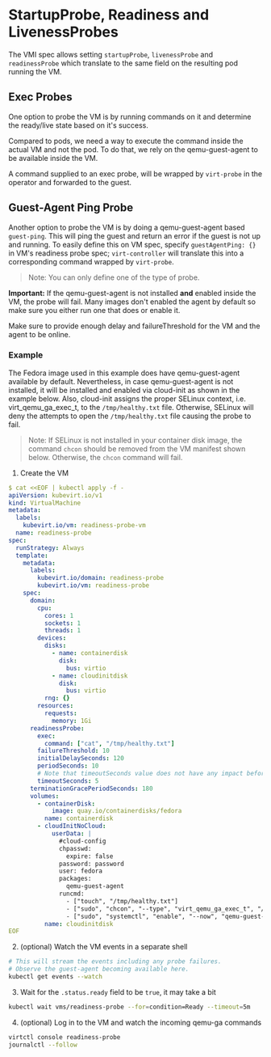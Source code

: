 # StartupProbe, Readiness and LivenessProbes

The VMI spec allows setting `startupProbe`, `livenessProbe` and `readinessProbe` which translate to the same field on the resulting pod running the VM.

## Exec Probes

One option to probe the VM is by running commands on it and determine the ready/live state based on it's success.

Compared to pods, we need a way to execute the command inside the actual VM and not the pod.
To do that, we rely on the qemu-guest-agent to be available inside the VM.

A command supplied to an exec probe, will be wrapped by `virt-probe` in the operator and forwarded to the guest.

## Guest-Agent Ping Probe

Another option to probe the VM is by doing a qemu-guest-agent based `guest-ping`. This will ping the guest and return an error if the guest is not up and running.
To easily define this on VM spec, specify `guestAgentPing: {}` in VM's readiness probe spec; `virt-controller` will translate this into a corresponding command wrapped by `virt-probe`.

> Note: You can only define one of the type of probe.


**Important:** If the qemu-guest-agent is not installed **and** enabled inside the VM, the probe will fail.
Many images don't enabled the agent by default so make sure you either run one that does or enable it.

Make sure to provide enough delay and failureThreshold for the VM and the agent to be online.

### Example

The Fedora image used in this example does have qemu-guest-agent available by default. Nevertheless, in
case qemu-guest-agent is not installed, it will be installed and enabled via cloud-init as shown in the example below.
Also, cloud-init assigns the proper SELinux context, i.e. virt_qemu_ga_exec_t, to the `/tmp/healthy.txt` file.
Otherwise, SELinux will deny the attempts to open the `/tmp/healthy.txt` file causing the probe to fail.

> Note:  If SELinux is not installed in your container disk image, the command `chcon` should be removed from the VM
> manifest shown below. Otherwise, the `chcon`  command will fail.

1. Create the VM

```yaml
$ cat <<EOF | kubectl apply -f -
apiVersion: kubevirt.io/v1
kind: VirtualMachine
metadata:
  labels:
    kubevirt.io/vm: readiness-probe-vm
  name: readiness-probe
spec:
  runStrategy: Always
  template:
    metadata:
      labels:
        kubevirt.io/domain: readiness-probe
        kubevirt.io/vm: readiness-probe
    spec:
      domain:
        cpu:
          cores: 1
          sockets: 1
          threads: 1
        devices:
          disks:
            - name: containerdisk
              disk:
                bus: virtio
            - name: cloudinitdisk
              disk:
                bus: virtio
          rng: {}
        resources:
          requests:
            memory: 1Gi
      readinessProbe:
        exec:
          command: ["cat", "/tmp/healthy.txt"]
        failureThreshold: 10
        initialDelaySeconds: 120
        periodSeconds: 10
        # Note that timeoutSeconds value does not have any impact before K8s v1.20.
        timeoutSeconds: 5
      terminationGracePeriodSeconds: 180
      volumes:
        - containerDisk:
            image: quay.io/containerdisks/fedora
          name: containerdisk
        - cloudInitNoCloud:
            userData: |
              #cloud-config
              chpasswd:
                expire: false
              password: password
              user: fedora
              packages:
                qemu-guest-agent
              runcmd:
                - ["touch", "/tmp/healthy.txt"]
                - ["sudo", "chcon", "--type", "virt_qemu_ga_exec_t", "/tmp/healthy.txt"]
                - ["sudo", "systemctl", "enable", "--now", "qemu-guest-agent"]
          name: cloudinitdisk
EOF
```
2. (optional) Watch the VM events in a separate shell

```sh
# This will stream the events including any probe failures.
# Observe the guest-agent becoming available here.
kubectl get events --watch
```

3. Wait for the `.status.ready` field to be `true`, it may take a bit

```sh
kubectl wait vms/readiness-probe --for=condition=Ready --timeout=5m
```

4. (optional) Log in to the VM and watch the incoming qemu-ga commands

```sh
virtctl console readiness-probe
journalctl --follow
```

